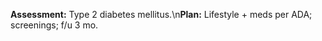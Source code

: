 **Assessment:** Type 2 diabetes mellitus.\n**Plan:** Lifestyle + meds per ADA; screenings; f/u 3 mo.